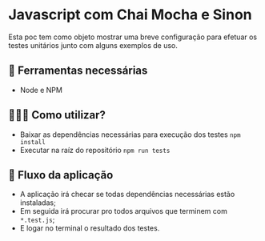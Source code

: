 # Javascript com Chai Mocha e Sinon
Esta poc tem como objeto mostrar uma breve configuração para efetuar os testes unitários junto com alguns exemplos de uso.

## 🧰 Ferramentas necessárias
- Node e NPM

## 👨🏻‍💻 Como utilizar?
- Baixar as dependências necessárias para execução dos testes `npm install`
- Executar na raíz do repositório `npm run tests`

## 🔂 Fluxo da aplicação
- A aplicação irá checar se todas dependências necessárias estão instaladas;
- Em seguida irá procurar pro todos arquivos que terminem com `*.test.js`;
- E logar no terminal o resultado dos testes.